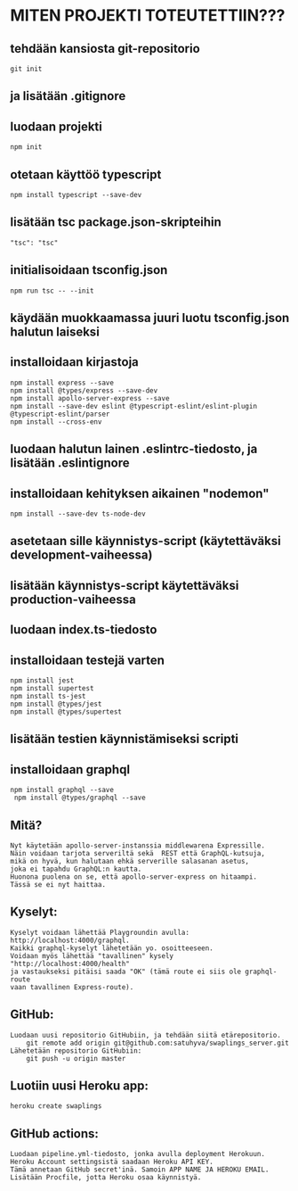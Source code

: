 # MITEN PROJEKTI TOTEUTETTIIN???

## tehdään kansiosta git-repositorio
    git init
## ja lisätään .gitignore

## luodaan projekti
    npm init

## otetaan käyttöö typescript
    npm install typescript --save-dev

## lisätään tsc package.json-skripteihin
    "tsc": "tsc"

## initialisoidaan tsconfig.json
    npm run tsc -- --init
## käydään muokkaamassa juuri luotu tsconfig.json halutun laiseksi

## installoidaan kirjastoja
    npm install express --save
    npm install @types/express --save-dev
    npm install apollo-server-express --save
    npm install --save-dev eslint @typescript-eslint/eslint-plugin @typescript-eslint/parser
    npm install --cross-env

## luodaan halutun lainen .eslintrc-tiedosto, ja lisätään .eslintignore

## installoidaan kehityksen aikainen "nodemon"
    npm install --save-dev ts-node-dev
## asetetaan sille käynnistys-script (käytettäväksi development-vaiheessa)
## lisätään käynnistys-script käytettäväksi production-vaiheessa

## luodaan index.ts-tiedosto

## installoidaan testejä varten
    npm install jest
    npm install supertest
    npm install ts-jest
    npm install @types/jest
    npm install @types/supertest
## lisätään testien käynnistämiseksi scripti

## installoidaan graphql
    npm install graphql --save
     npm install @types/graphql --save

## Mitä?
    Nyt käytetään apollo-server-instanssia middlewarena Expressille.
    Näin voidaan tarjota serveriltä sekä  REST että GraphQL-kutsuja, 
    mikä on hyvä, kun halutaan ehkä serverille salasanan asetus,
    joka ei tapahdu GraphQL:n kautta.
    Huonona puolena on se, että apollo-server-express on hitaampi. 
    Tässä se ei nyt haittaa.

## Kyselyt:
    Kyselyt voidaan lähettää Playgroundin avulla: http://localhost:4000/graphql.
    Kaikki graphql-kyselyt lähetetään yo. osoitteeseen.
    Voidaan myös lähettää "tavallinen" kysely "http://localhost:4000/health"
    ja vastaukseksi pitäisi saada "OK" (tämä route ei siis ole graphql-route 
    vaan tavallinen Express-route).

## GitHub:
    Luodaan uusi repositorio GitHubiin, ja tehdään siitä etärepositorio.
        git remote add origin git@github.com:satuhyva/swaplings_server.git
    Lähetetään repositorio GitHubiin:
        git push -u origin master
    
## Luotiin uusi Heroku app:
    heroku create swaplings

## GitHub actions:
    Luodaan pipeline.yml-tiedosto, jonka avulla deployment Herokuun.
    Heroku Account settingsistä saadaan Heroku API KEY.
    Tämä annetaan GitHub secret'inä. Samoin APP NAME JA HEROKU EMAIL.
    Lisätään Procfile, jotta Heroku osaa käynnistyä.